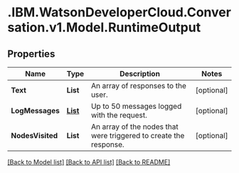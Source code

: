 # .IBM.WatsonDeveloperCloud.Conversation.v1.Model.RuntimeOutput
## Properties

Name | Type | Description | Notes
------------ | ------------- | ------------- | -------------
**Text** | **List<string>** | An array of responses to the user. | [optional] 
**LogMessages** | [**List<RuntimeLogMessage>**](RuntimeLogMessage.md) | Up to 50 messages logged with the request. | [optional] 
**NodesVisited** | **List<string>** | An array of the nodes that were triggered to create the response. | [optional] 

[[Back to Model list]](../README.md#documentation-for-models) [[Back to API list]](../README.md#documentation-for-api-endpoints) [[Back to README]](../README.md)

